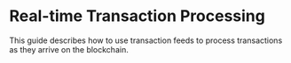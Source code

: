 # Real-time Transaction Processing

This guide describes how to use transaction feeds to process transactions as they arrive on the blockchain.

